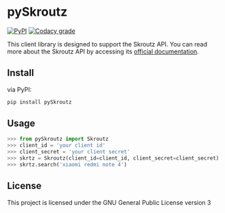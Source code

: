 # pySkroutz
[![PyPI](https://img.shields.io/pypi/v/pySkroutz.svg)](https://pypi.python.org/pypi/pySkroutz/) [![Codacy grade](https://img.shields.io/codacy/grade/e27821fb6289410b8f58338c7e0bc686.svg)](https://www.codacy.com/app/sp1thas/pySkroutz/dashboard)

This client library is designed to support the Skroutz API. You can read more about the Skroutz API by accessing its [official documentation](https://developer.skroutz.gr/api/v3/).


## Install
via PyPI:
```bash
pip install pySkroutz
```

## Usage

```python
>>> from pySkroutz import Skroutz
>>> client_id = 'your client id'
>>> client_secret = 'your client secret'
>>> skrtz = Skroutz(client_id=client_id, client_secret=client_secret)
>>> skrtz.search('xiaomi redmi note 4')
```

## License
This project is licensed under the GNU General Public License version 3
